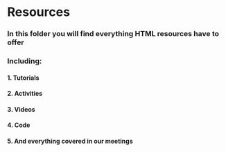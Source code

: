 # Resources

### In this folder you will find everything HTML resources have to offer

### Including:
#### 1. Tutorials
#### 2. Activities
#### 3. Videos
#### 4. Code
#### 5. And everything covered in our meetings
